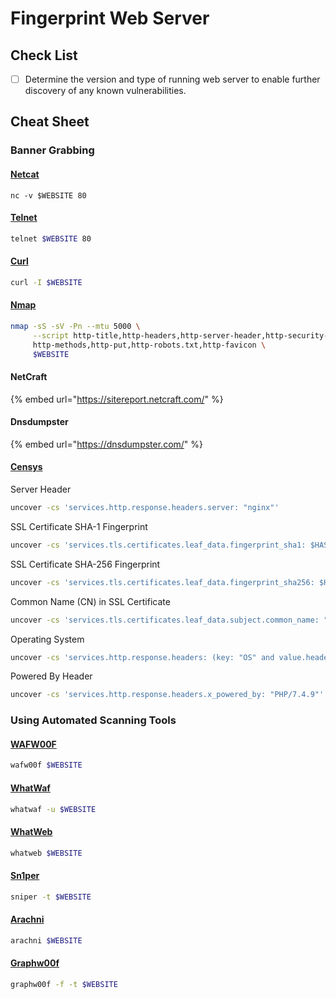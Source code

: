 # Fingerprint Web Server

## Check List

* [ ] Determine the version and type of running web server to enable further discovery of any known vulnerabilities.

## Cheat Sheet

### Banner Grabbing

#### [**Netcat**](https://sectools.org/tool/netcat/)

```shell
nc -v $WEBSITE 80
```

#### [Telnet](https://learn.microsoft.com/en-us/windows-server/administration/windows-commands/telnet)

```bash
telnet $WEBSITE 80
```

#### [Curl](https://curl.se/download.html)

```bash
curl -I $WEBSITE
```

#### [**Nmap**](https://nmap.org/)

```bash
nmap -sS -sV -Pn --mtu 5000 \
     --script http-title,http-headers,http-server-header,http-security-headers \
     http-methods,http-put,http-robots.txt,http-favicon \
     $WEBSITE
```

#### NetCraft

{% embed url="https://sitereport.netcraft.com/" %}

#### Dnsdumpster

{% embed url="https://dnsdumpster.com/" %}

#### [Censys](https://search.censys.io/)

Server Header

```bash
uncover -cs 'services.http.response.headers.server: "nginx"'
```

SSL Certificate SHA-1 Fingerprint

```bash
uncover -cs 'services.tls.certificates.leaf_data.fingerprint_sha1: $HASH'
```

SSL Certificate SHA-256 Fingerprint

```bash
uncover -cs 'services.tls.certificates.leaf_data.fingerprint_sha256: $HASH'
```

Common Name (CN) in SSL Certificate

```bash
uncover -cs 'services.tls.certificates.leaf_data.subject.common_name: "$WEBSITE"'
```

Operating System

```bash
uncover -cs 'services.http.response.headers: (key: "OS" and value.headers: "Linux")'
```

Powered By Header

```bash
uncover -cs 'services.http.response.headers.x_powered_by: "PHP/7.4.9"'
```

### Using Automated Scanning Tools <a href="#using-automated-scanning-tools" id="using-automated-scanning-tools"></a>

#### [WAFW00F](https://github.com/EnableSecurity/wafw00f)

```sh
wafw00f $WEBSITE
```

#### [WhatWaf](https://github.com/Ekultek/WhatWaf)

```sh
whatwaf -u $WEBSITE
```

#### [WhatWeb](https://github.com/urbanadventurer/WhatWeb)

```sh
whatweb $WEBSITE
```

#### [Sn1per](https://sn1persecurity.com/wordpress/)

```sh
sniper -t $WEBSITE
```

#### [Arachni](https://github.com/Arachni/arachni?tab=readme-ov-file)

```sh
arachni $WEBSITE
```

#### [Graphw00f](https://github.com/dolevf/graphw00f)

```sh
graphw00f -f -t $WEBSITE
```

